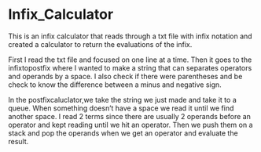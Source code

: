# Infix_Calculator
This is an infix calculator that reads through a txt file with infix notation and created a calculator to return the evaluations of the infix. 

First I read the txt file and focused on one line at a time. Then it goes to the infixtopostfix where I wanted to make a string that can separates operators and operands by a space. I also check if there were parentheses and be check to know the difference between a minus and negative sign.

In the postfixcaluclator,we take the string we just made and take it to a queue. When something doesn’t have a space we read it until we find another space. I read 2 terms since there are usually 2 operands before an operator and kept reading until we hit an operator. Then we push them on a stack and pop the operands when we get an operator and evaluate the result.
